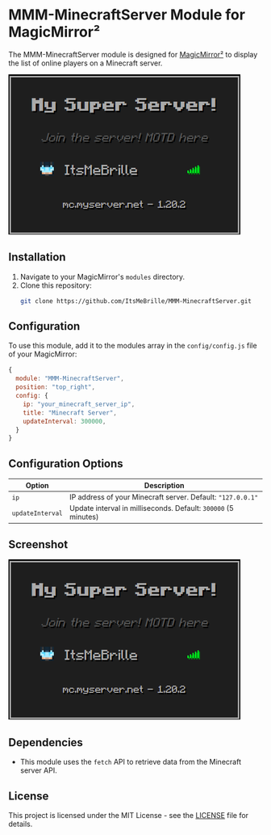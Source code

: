 # MMM-MinecraftServer Module for MagicMirror²

The MMM-MinecraftServer module is designed for [MagicMirror²](https://github.com/MichMich/MagicMirror) to display the list of online players on a Minecraft server.

![Screenshot](screenshot.png)

## Installation

1. Navigate to your MagicMirror's `modules` directory.
2. Clone this repository:
   ```sh
   git clone https://github.com/ItsMeBrille/MMM-MinecraftServer.git
   ```

## Configuration

To use this module, add it to the modules array in the `config/config.js` file of your MagicMirror:

```javascript
{
  module: "MMM-MinecraftServer",
  position: "top_right",
  config: {
    ip: "your_minecraft_server_ip",
    title: "Minecraft Server",
    updateInterval: 300000,
  }
}
```

## Configuration Options

| Option          | Description                                                      |
| --------------- | ---------------------------------------------------------------- |
| `ip`            | IP address of your Minecraft server. Default: `"127.0.0.1"`       |
| `updateInterval`| Update interval in milliseconds. Default: `300000` (5 minutes)    |

## Screenshot

![Screenshot](screenshot.png)

## Dependencies

- This module uses the `fetch` API to retrieve data from the Minecraft server API.

## License

This project is licensed under the MIT License - see the [LICENSE](LICENSE) file for details.
```